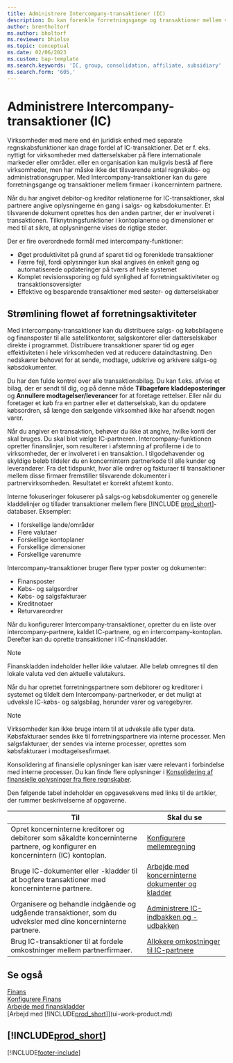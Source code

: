 ```yaml
---
title: Administrere Intercompany-transaktioner (IC)
description: Du kan forenkle forretningsgange og transaktioner mellem virksomheder i den samme organisation med Intercompany-funktionaliteten.
author: brentholtorf
ms.author: bholtorf
ms.reviewer: bhielse
ms.topic: conceptual
ms.date: 02/06/2023
ms.custom: bap-template
ms.search.keywords: 'IC, group, consolidation, affiliate, subsidiary'
ms.search.form: '605,'
---
```

# <a name="managing-intercompany-transactions"></a>Administrere Intercompany-transaktioner (IC)

Virksomheder med mere end én juridisk enhed med separate regnskabsfunktioner kan drage fordel af IC-transaktioner. Det er f. eks. nyttigt for virksomheder med datterselskaber på flere internationale markeder eller områder. eller en organisation kan muligvis bestå af flere virksomheder, men har måske ikke det tilsvarende antal regnskabs- og administrationsgrupper. Med Intercompany-transaktioner kan du gøre forretningsgange og transaktioner mellem firmaer i koncernintern partnere.

Når du har angivet debitor-og kreditor relationerne for IC-transaktioner, skal partnere angive oplysningerne én gang i salgs- og købsdokumenter. Et tilsvarende dokument oprettes hos den anden partner, der er involveret i transaktionen. Tilknytningsfunktioner i kontoplanerne og dimensioner er med til at sikre, at oplysningerne vises de rigtige steder.  

Der er fire overordnede formål med intercompany-funktioner:  

* Øget produktivitet på grund af sparet tid og forenklede transaktioner  
* Færre fejl, fordi oplysninger kun skal angives én enkelt gang og automatiserede opdateringer på tværs af hele systemet  
* Komplet revisionssporing og fuld synlighed af forretningsaktiviteter og transaktionsoversigter  
* Effektive og besparende transaktioner med søster- og datterselskaber  

## <a name="streamline-the-flow-of-business-activities"></a>Strømlining flowet af forretningsaktiviteter

Med intercompany-transaktioner kan du distribuere salgs- og købsbilagene og finansposter til alle satellitkontorer, salgskontorer eller datterselskaber direkte i programmet. Distribuere transaktioner sparer tid og øger effektiviteten i hele virksomheden ved at reducere dataindtastning. Den nedskærer behovet for at sende, modtage, udskrive og arkivere salgs-og købsdokumenter.  

Du har den fulde kontrol over alle transaktionsbilag. Du kan f.eks. afvise et bilag, der er sendt til dig, og på denne måde **Tilbageføre kladdeposteringer** og **Annullere modtagelser/leverancer** for at foretage rettelser. Eller når du foretager et køb fra en partner eller et datterselskab, kan du opdatere købsordren, så længe den sælgende virksomhed ikke har afsendt nogen varer.  

Når du angiver en transaktion, behøver du ikke at angive, hvilke konti der skal bruges. Du skal blot vælge IC-partneren. Intercompany-funktionen opretter finanslinjer, som resulterer i afstemning af profilerne i de to virksomheder, der er involveret i en transaktion. I tilgodehavender og skyldige beløb tildeler du en koncernintern partnerkode til alle kunder og leverandører. Fra det tidspunkt, hvor alle ordrer og fakturaer til transaktioner mellem disse firmaer fremstiller tilsvarende dokumenter i partnervirksomheden. Resultatet er korrekt afstemt konto.  

Interne fokuseringer fokuserer på salgs-og købsdokumenter og generelle kladdelinjer og tillader transaktioner mellem flere [!INCLUDE [prod_short](includes/prod_short.md)]- databaser. Eksempler:

* I forskellige lande/områder
* Flere valutaer
* Forskellige kontoplaner
* Forskellige dimensioner
* Forskellige varenumre  

Intercompany-transaktioner bruger flere typer poster og dokumenter:  

* Finansposter
* Købs- og salgsordrer
* Købs- og salgsfakturaer
* Kreditnotaer
* Returvareordrer

Når du konfigurerer Intercompany-transaktioner, opretter du en liste over intercompany-partnere, kaldet IC-partnere, og en intercompany-kontoplan. Derefter kan du oprette transaktioner i IC-finanskladder.

> [!NOTE]
> Finanskladden indeholder heller ikke valutaer. Alle beløb omregnes til den lokale valuta ved den aktuelle valutakurs.

Når du har oprettet forretningspartnere som debitorer og kreditorer i systemet og tildelt dem Intercompany-partnerkoder, er det muligt at udveksle IC-købs- og salgsbilag, herunder varer og varegebyrer. 

> [!NOTE]
> Virksomheder kan ikke bruge intern til at udveksle alle typer data. Købsfakturaer sendes ikke til forretningspartnere via interne processer. Men salgsfakturaer, der sendes via interne processer, oprettes som købsfakturaer i modtagelsesfirmaet.

Konsolidering af finansielle oplysninger kan især være relevant i forbindelse med interne processer. Du kan finde flere oplysninger i [Konsolidering af finansielle oplysninger fra flere regnskaber](finance-consolidated-company-reporting.md).

Den følgende tabel indeholder en opgavesekvens med links til de artikler, der rummer beskrivelserne af opgaverne.

|Til |Skal du se|
|---|---|
|Opret koncerninterne kreditorer og debitorer som såkaldte koncerninterne partnere, og konfigurer en koncernintern (IC) kontoplan.|[Konfigurere mellemregning](intercompany-how-setup.md)|
|Bruge IC-dokumenter eller -kladder til at bogføre transaktioner med koncerninterne partnere.|[Arbejde med koncerninterne dokumenter og kladder](intercompany-how-work-documents-journals.md)|
|Organisere og behandle indgående og udgående transaktioner, som du udveksler med dine koncerninterne partnere.|[Administrere IC-indbakken og -udbakken](intercompany-how-manage-intercompany-inbox.md)|
|Brug IC-transaktioner til at fordele omkostninger mellem partnerfirmaer.|[Allokere omkostninger til IC-partnere](intercompany-allocate-costs.md)|

## <a name="see-also"></a>Se også

[Finans](finance.md)  
[Konfigurere Finans](finance-setup-finance.md)  
[Arbejde med finanskladder](ui-work-general-journals.md)  
[Arbejd med [!INCLUDE[prod_short](includes/prod_short.md)]](ui-work-product.md)

## [!INCLUDE[prod_short](includes/free_trial_md.md)]  


[!INCLUDE[footer-include](includes/footer-banner.md)]
